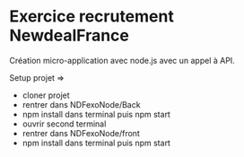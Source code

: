 # Exercice recrutement NewdealFrance

Création micro-application avec node.js avec un appel à API.

Setup projet => 
  - cloner projet
  - rentrer dans NDFexoNode/Back
  - npm install dans terminal puis npm start
  - ouvrir second terminal
  - rentrer dans NDFexoNode/front
  - npm install dans terminal puis npm start
